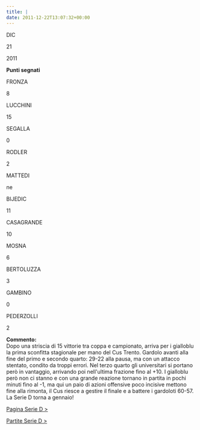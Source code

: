 ```yaml
---
title: |
date: 2011-12-22T13:07:32+00:00
---
```

DIC

21

2011

**Punti segnati**

FRONZA

8

LUCCHINI

15

SEGALLA

0

RODLER

2

MATTEDI

ne

BIJEDIC

11

CASAGRANDE

10

MOSNA

6

BERTOLUZZA

3

GAMBINO

0

PEDERZOLLI

2

**Commento:**  
Dopo una striscia di 15 vittorie tra coppa e campionato, arriva per i gialloblu la prima sconfitta stagionale per mano del Cus Trento. Gardolo avanti alla fine del primo e secondo quarto: 29-22 alla pausa, ma con un attacco stentato, condito da troppi errori. Nel terzo quarto gli universitari si portano però in vantaggio, arrivando poi nell'ultima frazione fino al +10. I gialloblu però non ci stanno e con una grande reazione tornano in partita in pochi minuti fino al -1, ma qui un paio di azioni offensive poco incisive mettono fine alla rimonta, il Cus riesce a gestire il finale e a battere i gardoloti 60-57. La Serie D torna a gennaio!

[Pagina Serie D >](http://www.basketgardolo.it/serie-d)

[Partite Serie D >](http://www.basketgardolo.it/?tag=serie-d&cat=11)